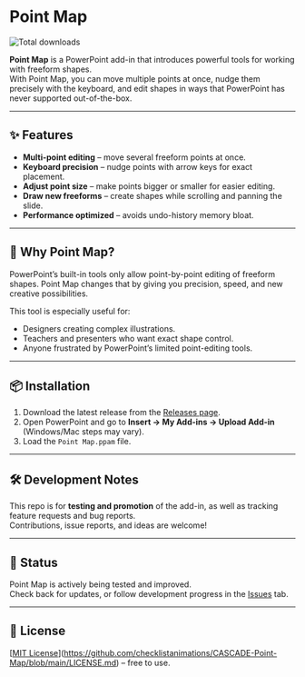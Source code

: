 # Point Map
![Total downloads](https://img.shields.io/github/downloads/checklistanimations/CASCADE-Point-Map/total)

**Point Map** is a PowerPoint add-in that introduces powerful tools for working with freeform shapes.  
With Point Map, you can move multiple points at once, nudge them precisely with the keyboard, and edit shapes in ways that PowerPoint has never supported out-of-the-box.

---

## ✨ Features
- **Multi-point editing** – move several freeform points at once.  
- **Keyboard precision** – nudge points with arrow keys for exact placement.  
- **Adjust point size** – make points bigger or smaller for easier editing.  
- **Draw new freeforms** – create shapes while scrolling and panning the slide.  
- **Performance optimized** – avoids undo-history memory bloat.  

---

## 🚀 Why Point Map?
PowerPoint’s built-in tools only allow point-by-point editing of freeform shapes. Point Map changes that by giving you precision, speed, and new creative possibilities.  

This tool is especially useful for:
- Designers creating complex illustrations.  
- Teachers and presenters who want exact shape control.  
- Anyone frustrated by PowerPoint’s limited point-editing tools.  

---

## 📦 Installation
1. Download the latest release from the [Releases page](../../releases).  
2. Open PowerPoint and go to **Insert → My Add-ins → Upload Add-in** (Windows/Mac steps may vary).  
3. Load the `Point Map.ppam` file.  

---

## 🛠 Development Notes
This repo is for **testing and promotion** of the add-in, as well as tracking feature requests and bug reports.  
Contributions, issue reports, and ideas are welcome!

---

## 📣 Status
Point Map is actively being tested and improved.  
Check back for updates, or follow development progress in the [Issues](../../issues) tab.

---

## 📜 License
[[MIT License](LICENSE)](https://github.com/checklistanimations/CASCADE-Point-Map/blob/main/LICENSE.md) – free to use.
